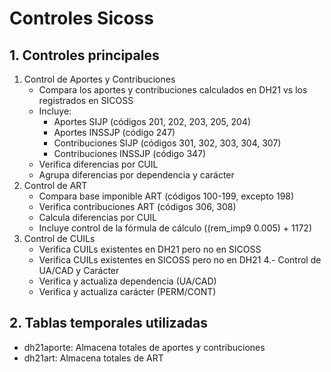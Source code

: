 # Controles Sicoss

## 1. Controles principales

1. Control de Aportes y Contribuciones
    - Compara los aportes y contribuciones calculados en DH21 vs los registrados en SICOSS
    - Incluye:
        - Aportes SIJP (códigos 201, 202, 203, 205, 204)
        - Aportes INSSJP (código 247)
        - Contribuciones SIJP (códigos 301, 302, 303, 304, 307)
        - Contribuciones INSSJP (código 347)
    - Verifica diferencias por CUIL
    - Agrupa diferencias por dependencia y carácter
2. Control de ART
    - Compara base imponible ART (códigos 100-199, excepto 198)
    - Verifica contribuciones ART (códigos 306, 308)
    - Calcula diferencias por CUIL
    - Incluye control de la fórmula de cálculo ((rem_imp9 0.005) + 1172)
3. Control de CUILs
    - Verifica CUILs existentes en DH21 pero no en SICOSS
    - Verifica CUILs existentes en SICOSS pero no en DH21
4.- Control de UA/CAD y Carácter
    - Verifica y actualiza dependencia (UA/CAD)
    - Verifica y actualiza carácter (PERM/CONT)

## 2. Tablas temporales utilizadas

- dh21aporte: Almacena totales de aportes y contribuciones
- dh21art: Almacena totales de ART


